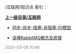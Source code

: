 /互联网/知识点 索引：


**[上一级目录/互联网](/互联网/index.md)**

- [同步-异步-阻塞-非阻塞-IO模型](/互联网/知识点/同步-异步-阻塞-非阻塞-IO模型.md)

- [读懂RabbitMQ概念及原理](/互联网/知识点/读懂RabbitMQ概念及原理.md)


<font size=2 color='grey'> 2020-03-08 10:46 </font>